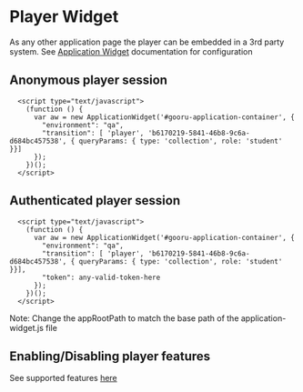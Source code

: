 Player Widget
=============
As any other application page the player can be embedded in a 3rd party system.
See [Application Widget](application-widget.md) documentation for configuration

## Anonymous player session

```
  <script type="text/javascript">
    (function () {
      var aw = new ApplicationWidget('#gooru-application-container', {
        "environment": "qa",
        "transition": [ 'player', 'b6170219-5841-46b8-9c6a-d684bc457538', { queryParams: { type: 'collection', role: 'student' }}]
      });
    })();
  </script>
```

## Authenticated player session
```
  <script type="text/javascript">
    (function () {
      var aw = new ApplicationWidget('#gooru-application-container', {
        "environment": "qa",
        "transition": [ 'player', 'b6170219-5841-46b8-9c6a-d684bc457538', { queryParams: { type: 'collection', role: 'student' }}],
        "token": any-valid-token-here
      });
    })();
  </script>
```
Note: Change the appRootPath to match the base path of the application-widget.js file


## Enabling/Disabling player features
 See supported features [here](../features-flags.md) 
